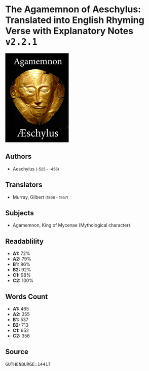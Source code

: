 # The Agamemnon of Aeschylus: Translated into English Rhyming Verse with Explanatory Notes <kbd>v2.2.1</kbd>

![](./cover.medium.jpg "")

## Authors


 - Aeschylus <small>(-525 - -456)</small>

## Translators


 - Murray, Gilbert <small>(1866 - 1957)</small>

## Subjects


 - Agamemnon, King of Mycenae (Mythological character)

## Readablility


 - **A1:** 72%
 - **A2:** 79%
 - **B1:** 86%
 - **B2:** 92%
 - **C1:** 98%
 - **C2:** 100%

## Words Count


 - **A1:** 465
 - **A2:** 355
 - **B1:** 537
 - **B2:** 713
 - **C1:** 652
 - **C2:** 356

## Source


<kbd>GUTHENBURGE:14417</kbd>

